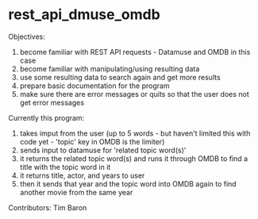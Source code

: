 # rest_api_dmuse_omdb

Objectives:
1) become familiar with REST API requests - Datamuse and OMDB in this case
2) become familiar with manipulating/using resulting data
3) use some resulting data to search again and get more results
4) prepare basic documentation for the program
5) make sure there are error messages or quits so that the user does not get error messages

Currently this program:

1) takes imput from the user (up to 5 words - but haven't limited this with code yet - 'topic' key in OMDB is the limiter)
2) sends input to datamuse for 'related topic word(s)'
3) it returns the related topic word(s) and runs it through OMDB to find a title with the topic word in it
4) it returns title, actor, and years to user
5) then it sends that year and the topic word into OMDB again to find another movie from the same year

Contributors:
Tim Baron
